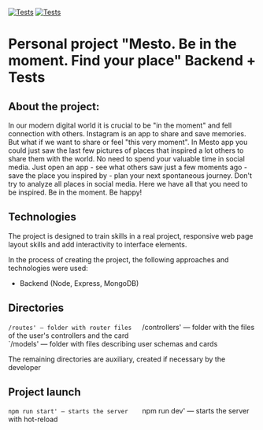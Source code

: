 [![Tests](https://github.com/AlexanderAbramovPraktikum/express-mesto-gha/actions/workflows/tests-13-sprint.yml/badge.svg)](https://github.com/AlexanderAbramovPraktikum/express-mesto-gha/actions/workflows/tests-13-sprint.yml ) [![Tests](https://github.com/AlexanderAbramovPraktikum/express-mesto-gha/actions/workflows/tests-14-sprint.yml/badge.svg)](https://github.com/AlexanderAbramovPraktikum/express-mesto-gha/actions/workflows/tests-14-sprint.yml )


# Personal project "Mesto. Be in the moment. Find your place" Backend + Tests

## About the project:
In our modern digital world it is crucial to be "in the moment" and fell connection with others. Instagram is an app to share and save memories. But what if we want to share or feel "this very moment". In Mesto app you could just saw the last few pictures of places that inspired a lot others to share them with the world. No need to spend your valuable time in social media. Just open an app - see what others saw just a few moments ago - save the place you inspired by - plan your next spontaneous journey. Don't try to analyze all places in social media. Here we have all that you need to be inspired. Be in the moment. Be happy!

## Technologies
The project is designed to train skills in a real project, responsive web page layout skills and add interactivity to interface elements.

In the process of creating the project, the following approaches and technologies were used:
* Backend (Node, Express, MongoDB)

## Directories

`/routes' — folder with router files  
`/controllers' — folder with the files of the user's controllers and the card   
`/models' — folder with files describing user schemas and cards  
  
The remaining directories are auxiliary, created if necessary by the developer

## Project launch

`npm run start' — starts the server   
`npm run dev' — starts the server with hot-reload

